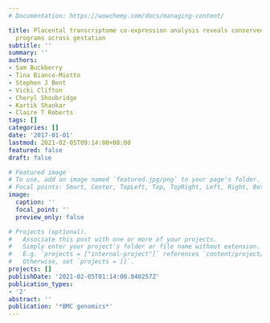 ```yaml
---
# Documentation: https://wowchemy.com/docs/managing-content/

title: Placental transcriptome co-expression analysis reveals conserved regulatory
  programs across gestation
subtitle: ''
summary: ''
authors:
- Sam Buckberry
- Tina Bianco-Miotto
- Stephen J Bent
- Vicki Clifton
- Cheryl Shoubridge
- Kartik Shankar
- Claire T Roberts
tags: []
categories: []
date: '2017-01-01'
lastmod: 2021-02-05T09:14:00+08:00
featured: false
draft: false

# Featured image
# To use, add an image named `featured.jpg/png` to your page's folder.
# Focal points: Smart, Center, TopLeft, Top, TopRight, Left, Right, BottomLeft, Bottom, BottomRight.
image:
  caption: ''
  focal_point: ''
  preview_only: false

# Projects (optional).
#   Associate this post with one or more of your projects.
#   Simply enter your project's folder or file name without extension.
#   E.g. `projects = ["internal-project"]` references `content/project/deep-learning/index.md`.
#   Otherwise, set `projects = []`.
projects: []
publishDate: '2021-02-05T01:14:00.040257Z'
publication_types:
- '2'
abstract: ''
publication: '*BMC genomics*'
---
```

